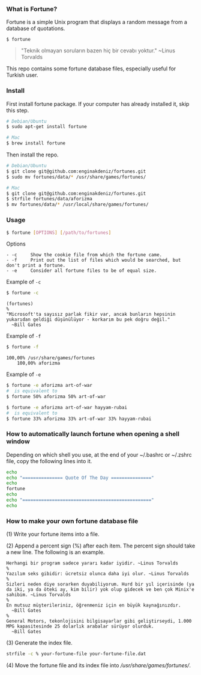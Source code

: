 ### What is Fortune?

Fortune is a simple Unix program that displays a random message from a database of quotations.
```
$ fortune
```
>"Teknik olmayan soruların bazen hiç bir cevabı yoktur."
>  ~Linus Torvalds

This repo contains some fortune database files, especially useful for Turkish user.

### Install

First install fortune package. If your computer has already installed it, skip this step.
```bash
# Debian/Ubuntu
$ sudo apt-get install fortune

# Mac
$ brew install fortune
```
Then install the repo.
```bash
# Debian/Ubuntu
$ git clone git@github.com:enginakdeniz/fortunes.git
$ sudo mv fortunes/data/* /usr/share/games/fortunes/

# Mac
$ git clone git@github.com:enginakdeniz/fortunes.git
$ strfile fortunes/data/aforizma
$ mv fortunes/data/* /usr/local/share/games/fortunes/
```
### Usage
```bash
$ fortune [OPTIONS] [/path/to/fortunes]
```
Options
```
- -c     Show the cookie file from which the fortune came.
- -f     Print out the list of files which would be searched, but don't print a fortune.
- -e     Consider all fortune files to be of equal size.
```
Example of `-c`
```bash
$ fortune -c
```

```
(fortunes)
%
"Microsoft'ta sayısız parlak fikir var, ancak bunların hepsinin yukarıdan geldiği düşünülüyor - korkarım bu pek doğru değil."
  ~Bill Gates
```
Example of `-f`
```bash
$ fortune -f
```

```
100,00% /usr/share/games/fortunes
    100,00% aforizma
```
Example of `-e`
```bash
$ fortune -e aforizma art-of-war
#  is equivalent to
$ fortune 50% aforizma 50% art-of-war

$ fortune -e aforizma art-of-war hayyam-rubai
#  is equivalent to
$ fortune 33% aforizma 33% art-of-war 33% hayyam-rubai
```
### How to automatically launch fortune when opening a shell window

Depending on which shell you use, at the end of your ~/.bashrc or ~/.zshrc file, copy the following lines into it.
```bash
echo
echo "=============== Quote Of The Day ==============="
echo
fortune
echo
echo "================================================"
echo
```
### How to make your own fortune database file

(1) Write your fortune items into a file.

(2) Append a percent sign (%) after each item. The percent sign should take a new line. The following is an example.
```
Herhangi bir program sadece yararı kadar iyidir. ~Linus Torvalds
%
Yazılım seks gibidir: ücretsiz olunca daha iyi olur. ~Linus Torvalds
%
Sizleri neden diye sorarken duyabiliyorum. Hurd bir yıl içerisinde (ya da iki, ya da öteki ay, kim bilir) yok olup gidecek ve ben çok Minix'e sahibim. ~Linus Torvalds
%
En mutsuz müşterileriniz, öğrenmeniz için en büyük kaynağınızdır.
  ~Bill Gates
%
General Motors, tekonlojisini bilgisayarlar gibi geliştirseydi, 1.000 MPG kapasitesinde 25 dolarlık arabalar sürüyor olurduk.
  ~Bill Gates
```
(3) Generate the index file.
```bash
strfile -c % your-fortune-file your-fortune-file.dat
```
(4) Move the fortune file and its index file into */usr/share/games/fortunes/*.
